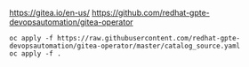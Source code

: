 https://gitea.io/en-us/
https://github.com/redhat-gpte-devopsautomation/gitea-operator

```
oc apply -f https://raw.githubusercontent.com/redhat-gpte-devopsautomation/gitea-operator/master/catalog_source.yaml 
oc apply -f .
```


